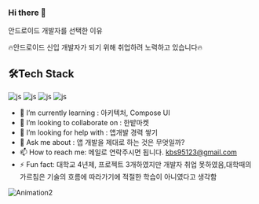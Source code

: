 ### Hi there 👋

안드로이드 개발자를 선택한 이유 

🔥안드로이드 신입 개발자가 되기 위해 취업하려 노력하고 있습니다🔥
## 🛠️Tech Stack

![js](https://img.shields.io/badge/Android-3DDC84?style=for-the-badge&logo=android&logoColor=white)
![js](https://img.shields.io/badge/Kotlin-0095D5?&style=for-the-badge&logo=kotlin&logoColor=white?style=for-the-badge&logo=JavaScript&logoColor=white)
![js](https://img.shields.io/badge/Firebase-039BE5?style=for-the-badge&logo=Firebase&logoColor=white)
![js](https://img.shields.io/badge/Figma-F24E1E?style=for-the-badge&logo=figma&logoColor=white)

- 🌱 I’m currently learning :  아키텍처, Compose UI
- 👯 I’m looking to collaborate on :  한밭마켓
- 🤔 I’m looking for help with :  앱개발 경력 쌓기
- 💬 Ask me about : 앱 개발을 제대로 하는 것은 무엇일까?
- 📫 How to reach me: 메일로 연락주시면 됩니다. kbs95123@gmail.com
- ⚡ Fun fact: 대학교 4년제, 프로젝트 3개하였지만 개발자 취업 못하였음,대학때의 가르침은 기술의 흐름에 따라가기에 적절한 학습이 아니였다고 생각함

![Animation2](https://github.com/BPT0/BPT0/assets/81085595/a0505dab-fd3e-4010-ae96-7b75cd027479)
